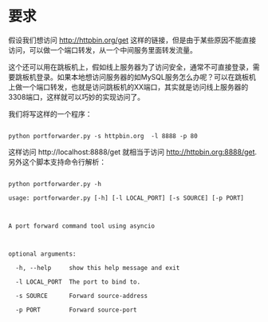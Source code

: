 # 要求

假设我们想访问 http://httpbin.org/get 这样的链接，但是由于某些原因不能直接访问，可以做一个端口转发，从一个中间服务里面转发流量。



这个还可以用在跳板机上，假如线上服务器为了访问安全，通常不可直接登录，需要跳板机登录。如果本地想访问服务器的如MySQL服务怎么办呢？可以在跳板机上做一个端口转发，也就是访问跳板机的XX端口，其实就是访问线上服务器的3308端口，这样就可以巧妙的实现访问了。



我们将写这样的一个程序：



```

python portforwarder.py -s httpbin.org  -l 8888 -p 80

```



这样访问 http://localhost:8888/get 就相当于访问 http://httpbin.org:8888/get. 另外这个脚本支持命令行解析：



```

python portforwarder.py -h

usage: portforwarder.py [-h] [-l LOCAL_PORT] [-s SOURCE] [-p PORT]



A port forward command tool using asyncio



optional arguments:

  -h, --help     show this help message and exit

  -l LOCAL_PORT  The port to bind to.

  -s SOURCE      Forward source-address

  -p PORT        Forward source-port

```